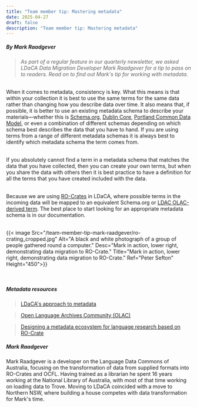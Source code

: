 ```yaml
---
title: "Team member tip: Mastering metadata"
date: 2025-04-27
draft: false
description: "Team member tip: Mastering metadata"
---
```


##### By Mark Raadgever

>*As part of a regular feature in our quarterly newsletter, we asked LDaCA Data Migration Developer Mark Raadgever for a tip to pass on to readers. Read on to find out Mark's tip for working with metadata.*

<br>
When it comes to metadata, consistency is key.  What this means is that within your collection it is best to use the same terms for the same data rather than changing how you describe data over time. It also means that, if possible, it is better to use an existing metadata schema to describe your materials—whether this is <a href="https://schema.org/">Schema.org</a>, <a href="https://www.dublincore.org/">Dublin Core</a>, <a href="https://pcdm.org/">Portland Common Data Model</a>, or even a combination of different schemas depending on which schema best describes the data that you have to hand. If you are using terms from a range of different metadata schemas it is always best to identify which metadata schema the term comes from.
<br></br>

If you absolutely cannot find a term in a metadata schema that matches the data that you have collected, then you can create your own terms, but when you share the data with others then it is best practice to have a definition for all the terms that you have created included with the data.
<br></br>

Because we are using [RO-Crates](https://www.ldaca.edu.au/resources/glossary/#ro-crate) in LDaCA, where possible terms in the incoming data will be mapped to an equivalent Schema.org or <a href="https://github.com/Language-Research-Technology/language-data-commons-vocabs/blob/master/ontology.md">LDAC OLAC-derived term</a>. The best place to start looking for an appropriate metadata schema is in our documentation.
<br></br>

{{< image Src="/team-member-tip-mark-raadgever/ro-crating_cropped.jpg" Alt="A black and white photograph of a group of people gathered round a computer." Desc="Mark in action, lower right, demonstrating data migration to RO-Crate." Title="Mark in action, lower right, demonstrating data migration to RO-Crate." Ref="Peter Sefton" Height="450">}}

<br>

##### Metadata resources

>[LDaCA's approach to metadata](https://www.ldaca.edu.au/resources/ldaca-resources/metadata/)

>[Open Language Archives Community (OLAC)](http://www.language-archives.org/)

>[Designing a metadata ecosystem for language research based on RO-Crate](https://www.ldaca.edu.au/news/posts/ldaca-metadata-ecosystem-eresearch-2022/)

##### Mark Raadgever
Mark Raadgever is a developer on the Language Data Commons of Australia, focusing on the transformation of data from supplied formats into RO-Crates and OCFL. Having trained as a librarian he spent 16 years working at the National Library of Australia, with most of that time working on loading data to Trove. Moving to LDaCA coincided with a move to Northern NSW, where building a house competes with data transformation for Mark's time.

<br>